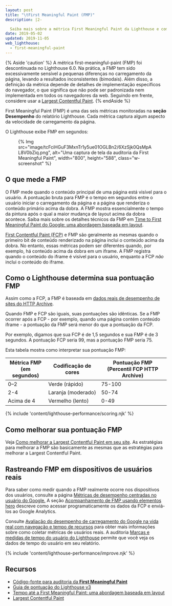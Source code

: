 ```yaml
---
layout: post
title: "\tFirst Meaningful Paint (FMP)"
description: |2-

  Saiba mais sobre a métrica First Meaningful Paint da Lighthouse e como medi-la e otimizá-la.
date: 2019-05-02
updated: 2019-11-05
web_lighthouse:
  - first-meaningful-paint
---
```


{% Aside 'caution' %} A métrica first-meaningful-paint (FMP) foi descontinuada no Lighthouse 6.0. Na prática, a FMP tem sido excessivamente sensível a pequenas diferenças no carregamento da página, levando a resultados inconsistentes (bimodais). Além disso, a definição da métrica depende de detalhes de implementação específicos do navegador, o que significa que não pode ser padronizada nem implementada em todos os navegadores da web. Seguindo em frente, considere usar a [Largest Contentful Paint](/largest-contentful-paint/). {% endAside %}

First Meaningful Paint (FMP) é uma das seis métricas monitoradas na **seção Desempenho** do relatório Lighthouse. Cada métrica captura algum aspecto da velocidade de carregamento da página.

O Lighthouse exibe FMP em segundos:

<figure class="w-figure">{% Img src="image/tcFciHGuF3MxnTr1y5ue01OGLBn2/6XzSjk0QsMpAL8V0bZiq.png", alt="Uma captura de tela da auditoria da First Meaningful Paint", width="800", height="588", class="w-screenshot" %}</figure>

## O que mede a FMP

O FMP mede quando o conteúdo principal de uma página está visível para o usuário. A pontuação bruta para FMP é o tempo em segundos entre o usuário iniciar o carregamento da página e a página que renderiza o conteúdo primário acima da dobra. A FMP mostra essencialmente o tempo da pintura após o qual a maior mudança de layout acima da dobra acontece. Saiba mais sobre os detalhes técnicos da FMP em [Time to First Meaningful Paint do Google: uma abordagem baseada em layout](https://docs.google.com/document/d/1BR94tJdZLsin5poeet0XoTW60M0SjvOJQttKT-JK8HI/view).

[First Contentful Paint (FCP)](/first-contentful-paint) e FMP são geralmente as mesmas quando o primeiro bit de conteúdo renderizado na página inclui o conteúdo acima da dobra. No entanto, essas métricas podem ser diferentes quando, por exemplo, há conteúdo acima da dobra em um iframe. A FMP registra quando o conteúdo do iframe é visível para o usuário, enquanto a FCP *não* inclui o conteúdo do iframe.

## Como o Lighthouse determina sua pontuação FMP

Assim como a FCP, a FMP é baseada em [dados reais de desempenho de sites do HTTP Archive](https://httparchive.org/reports/loading-speed#fcp).

Quando FMP e FCP são iguais, suas pontuações são idênticas. Se a FMP ocorrer após a FCP - por exemplo, quando uma página contém conteúdo iframe - a pontuação da FMP será menor do que a pontuação da FCP.

Por exemplo, digamos que sua FCP é de 1,5 segundos e sua FMP é de 3 segundos. A pontuação FCP seria 99, mas a pontuação FMP seria 75.

Esta tabela mostra como interpretar sua pontuação FMP:

<div class="w-table-wrapper">
  <table>
    <thead>
      <tr>
        <th>Métrica FMP<br> (em segundos)</th>
        <th>Codificação de cores</th>
        <th>Pontuação FMP<br> (Percentil FCP HTTP Archive)</th>
      </tr>
    </thead>
    <tbody>
      <tr>
        <td>0–2</td>
        <td>Verde (rápido)</td>
        <td>75-100</td>
      </tr>
      <tr>
        <td>2-4</td>
        <td>Laranja (moderado)</td>
        <td>50-74</td>
      </tr>
      <tr>
        <td>Acima de 4</td>
        <td>Vermelho (lento)</td>
        <td>0-49</td>
      </tr>
    </tbody>
  </table>
</div>

{% include 'content/lighthouse-performance/scoring.njk' %}

## Como melhorar sua pontuação FMP

Veja [Como melhorar a Largest Contentful Paint em seu site](/largest-contentful-paint#how-to-improve-largest-contentful-paint-on-your-site). As estratégias para melhorar a FMP são basicamente as mesmas que as estratégias para melhorar a Largest Contentful Paint.

## Rastreando FMP em dispositivos de usuários reais

Para saber como medir quando a FMP realmente ocorre nos dispositivos dos usuários, consulte a página [Métricas de desempenho centradas no usuário do Google.](https://developers.google.com/web/fundamentals/performance/user-centric-performance-metrics) A seção [Acompanhamento de FMP usando elementos hero](https://developers.google.com/web/fundamentals/performance/user-centric-performance-metrics#tracking_fmp_using_hero_elements) descreve como acessar programaticamente os dados da FCP e enviá-los ao Google Analytics.

Consulte [Avaliação do desempenho de carregamento do Google na vida real com navegação e tempo de recursos](https://developers.google.com/web/fundamentals/performance/navigation-and-resource-timing/) para obter mais informações sobre como coletar métricas de usuários reais. A auditoria [Marcas e medidas de tempo do usuário do Lighthouse](/user-timings) permite que você veja os dados de tempo do usuário em seu relatório.

{% include 'content/lighthouse-performance/improve.njk' %}

## Recursos

- [Código-fonte para auditoria da **First Meaningful Paint**](https://github.com/GoogleChrome/lighthouse/blob/master/lighthouse-core/audits/metrics/first-meaningful-paint.js)
- [Guia de pontuação do Lighthouse v3](https://developers.google.com/web/tools/lighthouse/v3/scoring)
- [Tempo até a First Meaningful Paint: uma abordagem baseada em layout](https://docs.google.com/document/d/1BR94tJdZLsin5poeet0XoTW60M0SjvOJQttKT-JK8HI/view)
- [Largest Contentful Paint](/largest-contentful-paint)
